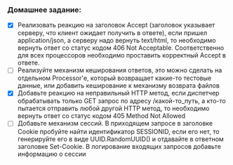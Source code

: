 ### Домашнее задание:
- [x] Реализовать реакцию на заголовок Accept (заголовок указывает серверу, что клиент ожидает получить в ответе), если пришел application/json, а серверу надо вернуть text/html, то необходимо вернуть ответ со статус кодом 406 Not Acceptable. Соответственно для всех процессоров необходимо проставить корректный Accept в ответе.
- [ ] Реализуйте механизм кеширования ответов, это можно сделать на отдельном Processor'е, который возвращает какие-то тестовые данные, или добавить кеширование к механизму возврата файлов
- [x] Добавьте реакцию на неправильный HTTP метод, если диспетчер обрабатывать только GET запрос по адресу /какой-то_путь, а кто-то пытается отправить любой другой HTTP метод, то необходимо вернуть ответ со статус кодом 405 Method Not Allowed
- [ ] Добавьте механизм сессий. В приходящем запросе в заголовке Cookie пробуйте найти идентификатор SESSIONID, если его нет, то генерируйте его в виде UUID.RandomUUID() и отдавайте в ответном заголовке Set-Cookie. В логирование входящих запросов добавьте информацию о сессии